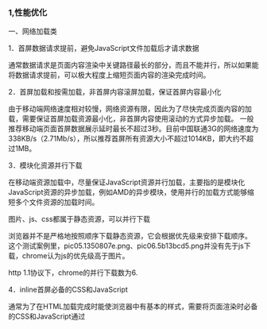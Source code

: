### 1,性能优化
  
  一、网络加载类

1．首屏数据请求提前，避免JavaScript文件加载后才请求数据

   通常数据请求是页面内容渲染中关键路径最长的部分，而且不能并行，所以如果能将数据请求提前，可以极大程度上缩短页面内容的渲染完成时间。
   
2．首屏加载和按需加载，非首屏内容滚屏加载，保证首屏内容最小化

由于移动端网络速度相对较慢，网络资源有限，因此为了尽快完成页面内容的加载，需要保证首屏加载资源最小化，非首屏内容使用滚动的方式异步加载。
一般推荐移动端页面首屏数据展示延时最长不超过3秒。目前中国联通3G的网络速度为338KB/s（2.71Mb/s），所以推荐首屏所有资源大小不超过1014KB，即大约不超过1MB。

3．模块化资源并行下载

在移动端资源加载中，尽量保证JavaScript资源并行加载，主要指的是模块化JavaScript资源的异步加载，例如AMD的异步模块，使用并行的加载方式能够缩短多个文件资源的加载时间。

图片、js、css都属于静态资源，可以并行下载

浏览器并不是严格地按照顺序下载静态资源，它会根据优先级来安排下载顺序。
这个测试案例里，pic05.1350807e.png、pic06.5b13bcd5.png并没有先于js下载，chrome认为js的优先级高于图片。

http 1.1协议下，chrome的并行下载数为6.

4．inline首屏必备的CSS和JavaScript

通常为了在HTML加载完成时能使浏览器中有基本的样式，需要将页面渲染时必备的CSS和JavaScript通过<script>或<style>内联到页面中，避免页面HTML载入完成到页面内容展示这段过程中页面出现空白。
  
5．meta dns prefetch设置DNS预解析

设置文件资源的DNS预解析，让浏览器提前解析获取静态资源的主机IP，避免等到请求时才发起DNS解析请求。通常在移动端HTML中可以采用如下方式完成。
```

<!-- cdn域名预解析 --> 
 
<meta http-equiv="x-dns-prefetch-control" content="on"> 
 
<link rel="dns-prefetch" href="//cdn.domain.com"> 

```

6．资源预加载

对于移动端首屏加载后可能会被使用的资源，需要在首屏完成加载后尽快进行加载，保证在用户需要浏览时已经加载完成，这时候如果再去异步请求就显得很慢。

7．合理利用MTU策略

通常情况下，我们认为TCP网络传输的最大传输单元（Maximum Transmission Unit，MTU）为1500B，即网络一个RTT（Round-Trip Time，网络请求往返时间）时间内可以传输的数据量最大为1500字节。因此，在前后端分离的开发模式中，尽量保证页面的HTML内容在1KB以内，这样整个HTML的内容请求就可以在一个RTT时间内请求完成，最大限度地提高HTML载入速度


二、缓存类

1．合理利用浏览器缓存

除了上面说到的使用Cache-Control、Expires、Etag和Last-Modified来设置HTTP缓存外，在移动端还可以使用localStorage等来保存AJAX返回的数据，或者使用localStorage保存CSS或JavaScript静态资源内容，实现移动端的离线应用，尽可能减少网络请求，保证静态资源内容的快速加载。

2．静态资源离线方案

对于移动端或Hybrid应用，可以设置离线文件或离线包机制让静态资源请求从本地读取，加快资源载入速度，并实现离线更新

3．尝试使用AMP HTML

AMP HTML可以作为优化前端页面性能的一个解决方案，使用AMP Component中的元素来代替原始的页面元素进行直接渲染.

AMP 的全称是 Accelerated Mobile Page，可以理解成加速的移动平台网页。它指的是采用特定的开发技术和规范，让您的网页在手机等移动平台上能更加高速运行和显示，给您的客户提供更好的用户体验。

在设计AMP html时头部也是这么写的：
```
<!doctype html>
<html ⚡>
或者：

<!doctype html>
<html amp>
  
<!-- 不推荐 -->  
<video width="400" height="300" src="http://www.domain.com/videos/myvideo.mp4" poster="path/poster.jpg"> 
    <div fallback>
        <p>Your browser doesn’t support HTML5 video</p> 
 
    </div> 
    <source type="video/mp4" src="foo.mp4"> 
    <source type="video/webm" src="foo.webm">  
</video> 
 
<!-- 推荐 --> 
 
<amp-video width="400" height="300" src="http://www.domain.com/videos/myvideo.mp4" poster= "path/poster.jpg">  
    <div fallback> 
        <p>Your browser doesn’t support HTML5 video</p> 
    </div> 
    <source type="video/mp4" src="foo.mp4"> 
    <source type="video/webm" src="foo.webm"> 
</amp-video> 
```
三、图片类

1．图片压缩处理

在移动端，通常要保证页面中一切用到的图片都是经过压缩优化处理的，而不是以原图的形式直接使用的，因为那样很消耗流量，而且加载时间更长。

2．使用较小的图片，合理使用base64内嵌图片

在页面使用的背景图片不多且较小的情况下，可以将图片转化成base64编码嵌入到HTML页面或CSS文件中，这样可以减少页面的HTTP请求数。需要注意的是，要保证图片较小，一般图片大小超过2KB就不推荐使用base64嵌入显示了。

```
.class-name { 
 
       background-image: url('data:image/png;base64,iVBORw0KGgoAAAANSUhEUgAAAAoAAAALCAMAAABxsOwqAAAAYFBMVEWnxwusyQukxQudwQyZvgyhxAyfwgyxzAsUHQGOuA0aJAERGAFIXwSTugyEqgtqhghQZgUwQQIpOQKbuguVtQuKrAuCowp2kQlheghTbQZHWQU7SwVAVgQ6TgQlLwMeKwFOemyQAAAAVElEQVQI1y3JVRaAIAAF0UconXbvf5ei8HfPDIQQhBAAFE10iKig3SLRNN4SP/p+N08VC0YnfIlNWtqIkhg/TPYbCvhqdHAWRXPZSp3g3CWZvVLXC6OJA3ukv0AaAAAAAElFTkSuQmCC'); 
 
} 

```

3．使用更高压缩比格式的图片

使用具有较高压缩比格式的图片，如webp等。在同等图片画质的情况下，高压缩比格式的图片体积更小，能够更快完成文件传输，节省网络流量。

```
<img src="//cdn.domain.com/path/photo.webp" alt="webp格式图片"> 
```

4．图片懒加载

为了保证页面内容的最小化，加速页面的渲染，尽可能节省移动端网络流量，页面中的图片资源推荐使用懒加载实现，在页面滚动时动态载入图片。
```
<img data-src="//cdn.domain.com/path/photo.jpg" alt="懒加载图片"> 
```

5．使用Media Query或srcset根据不同屏幕加载不同大小图片

在介绍响应式的章节中我们了解到，针对不同的移动端屏幕尺寸和分辨率，输出不同大小的图片或背景图能保证在用户体验不降低的前提下节省网络流量，加快部分机型的图片加载速度，这在移动端非常值得推荐。

6．使用iconfont代替图片图标

在页面中尽可能使用iconfont来代替图片图标，这样做的好处有以下几个：使用iconfont体积较小，而且是矢量图，因此缩放时不会失真；可以方便地修改图片大小尺寸和呈现颜色。但是需要注意的是，iconfont引用不同webfont格式时的兼容性写法，根据经验推荐尽量按照以下顺序书写，否则不容易兼容到所有的浏览器上。
```
@font-face { 
 
    font-family: iconfont; 
 
    src: url("./iconfont.eot"); 
 
    src: url("./iconfont.eot?#iefix") format("eot"), 
 
         url("./iconfont.woff") format("woff"), 
 
         url("./iconfont.ttf") format("truetype"); 
 
}
```

7．定义图片大小限制

加载的单张图片一般建议不超过30KB，避免大图片加载时间长而阻塞页面其他资源的下载，因此推荐在10KB以内。如果用户上传的图片过大，建议设置告警系统，帮助我们观察了解整个网站的图片流量情况，做出进一步的改善。

四、脚本类

1．尽量使用id选择器

选择页面DOM元素时尽量使用id选择器，因为id选择器速度最快。

2．合理缓存DOM对象

对于需要重复使用的DOM对象，要优先设置缓存变量，避免每次使用时都要从整个DOM树中重新查找。
```
// 不推荐 
$('#mod .active').remove('active'); 
$('#mod .not-active').addClass('active');  
// 推荐  
let $mod = $('#mod'); 
$mod.find('.active').remove('active'); 
$mod.find('.not-active').addClass('active'); 
```

3．页面元素尽量使用事件代理，避免直接事件绑定

使用事件代理可以避免对每个元素都进行绑定，并且可以避免出现内存泄露及需要动态添加元素的事件绑定问题，所以尽量不要直接使用事件绑定。
```
// 不推荐 
$('.btn').on('click', function(e){ 
    console.log(this); 
}); 
// 推荐 
$('body').on('click', '.btn', function(e){ 
    console.log(this); 
});
```

4．使用touchstart代替click

由于移动端屏幕的设计，touchstart事件和click事件触发时间之间存在300毫秒的延时，所以在页面中没有实现touchmove滚动处理的情况下，可以使用touchstart事件来代替元素的click事件，加快页面点击的响应速度，提高用户体验。但同时我们也要注意页面重叠元素touch动作的点击穿透问题。

```
// 不推荐 
$('body').on('click', '.btn', function(e){  
    console.log(this);  
});  
// 推荐  
$('body').on('touchstart', '.btn', function(e){  
    console.log(this);  
}); 
```
 点击穿透问题：
```
<!DOCTYPE html>  
<html lang="en">  
<head>  
    <meta charset="UTF-8">  
    <meta content="width=device-width,height=device-height,initial-scale=1.0">  
    <title>Title</title>  
    <style>  
        *{padding:0;margin:0;}html,body{width: 100%;height: 100%;}  
        .mask {  
            position: absolute;  
            width: 100%;  
            height: 100%;  
            background: rgba(26,26,26,0.2);  
        }  
       a{  
            display: block;  
            width: 100%;  
            height: 100%;  
            font-size: 2rem;  
        }  
    </style>  
</head>  
<body>  
    <div class="mask"></div>  
    <a href="http://www.baidu.com">去百度</a>  
</body>  
<script src="jquery.js"></script>  
<script>  
    $(document).on('touchstart', '.mask', function() {  
        $(this).hide();  
    })  
</script>  
</html>  
```
 
简介：上边例子中，a标签链接到百度，a标签上方漂浮这一个蒙层，js的功能是实现点击蒙层后蒙层消失。

效果：点击蒙层，蒙层消失；300毫秒后，下边的a标签的click事件被触发，网页跳转到百度，即发生了事件穿透。

1).click与300ms延迟

移动浏览器提供一个特殊的功能：双击（double tap）放大

300ms的延迟就来自这里，用户碰触页面之后，需要等待一段时间来判断是不是双击（double tap）动作，而不是立即响应单击（click），等待的这段时间大约是300ms。

移动事件提供了touchstart、touchmove、touchend却没有提供tap支持，主流框架（库）都是手动实现了自定义tap事件，以求消除300ms延迟，提高页面响应速度。对于简单的页面，可以把touchstart或者touchend当作tap来用，但存在一些问题，比如手指接触目标元素，按住不放，慢慢移出响应区域，会触发touchstart事件执行对应的事件处理器（本不应该触发），touchend事件也存在类似的问题。

此外，使用原生touch事件也存在点击穿透的问题，因为click是在touch系列事件发生后大约300ms才触发的，混用touch和click肯定会导致点透问题，下面详细介绍


2).点击穿透问题

①点击蒙层（mask），蒙层消失后发现触发了按钮下面元素的click事件，蒙层绑定的是touch事件，而按钮下面元素绑定的是click事件（a默认为click事件），touch事件触发之后，蒙层消失，300ms后这个点的click事件触发，事件的target自然就是蒙层下面的元素，蒙层此时已经消失。

②如果按钮下面恰好是一个有href属性的a标签，那么页面就会发生跳转，因为a标签跳转默认是click事件触发，所以原理和上面的完全相同。

3)、解决方法

①只用touch：把页面内所有click全部换成touch事件（touchstart、’touchend’、’tap’），需要特别注意a标签，a标签的href也是click，需要去掉换成js控制的跳转，或者直接改成span + tap控制跳转。如果要求不高，不在乎滑走或者滑进来触发事件的话，span + touchend就可以了，毕竟tap需要引入第三方库

缺点：不利于seo（因为没有a标签，内链外链之类的也就没有了）

②只用click。缺点：会带来300ms延迟。

③使用fastclick消除300毫秒延迟，随后只用click。比较好用的解决方案，只是多加载了几K的资源。

④遮挡：给mask的消失做一个fade效果，类似jQuery里的fadeOut，并设置动画duration大于300ms，这样当延迟的 click 触发时，就不会“穿透”到下方的元素了。


注：代码中本人使用的是JQuery，如果是开发，推荐使用移动端的js库zepto.js，用法跟JQuery差异不大，touchstart请换成tap（相当于pc端的click），但依然会存在延迟，解决方法如上。

tap：原生的touch事件本身是没有tap的，js库里提供的tap事件都是模拟出来的，单次点击300ms内再次点击则判定为double tap。




5．避免touchmove、scroll连续事件处理

需要对touchmove、scroll这类可能连续触发回调的事件设置事件节流，例如设置每隔16ms（60帧的帧间隔为16.7ms，因此可以合理地设置为16ms）才进行一次事件处理，避免频繁的事件调用导致移动端页面卡顿。

```
// 不推荐 
$('.scroller').on('touchmove', '.btn', function(e){ 
    console.log(this); 
});  
// 推荐 
$('.scroller').on('touchmove', '.btn', function(e){ 
    let self = this; 
    setTimeout(function(){ 
        console.log(self); 
    }, 16); 
}); 
```
6．避免使用eval、with，使用join代替连接符+，推荐使用ECMAScript 6的字符串模板

这些都是一些基础的安全脚本编写问题，尽可能使用较高效率的特性来完成这些操作，避免不规范或不安全的写法。

7．尽量使用ECMAScript 6+的特性来编程

ECMAScript 6+一定程度上更加安全高效，而且部分特性执行速度更快，也是未来规范的需要，所以推荐使用ECMAScript 6+的新特性来完成后面的开发。

五、渲染类

1．使用Viewport固定屏幕渲染，可以加速页面渲染内容

一般认为，在移动端设置Viewport可以加速页面的渲染，同时可以避免缩放导致页面重排重绘。在移动端固定Viewport设置的方法如下。
```
<!-- 设置viewport不缩放 --> 
 
<meta name="viewport" content="width=device-width, initial-scale=1.0, maximum-scale=1.0, user-scalable=no"> 
```
2．避免各种形式重排重绘

页面的重排重绘很耗性能，所以一定要尽可能减少页面的重排重绘，例如页面图片大小变化、元素位置变化等这些情况都会导致重排重绘。

3.使用CSS3动画，开启GPU加速

使用CSS3动画时可以设置transform: translateZ(0)来开启移动设备浏览器的GPU图形处理加速，让动画过程更加流畅。

-webkit-transform: translateZ(0); 
 
-ms-transform: translateZ(0); 
 
-o-transform: translateZ(0); 
 
transform: translateZ(0); 

4．合理使用Canvas和requestAnimationFrame

选择Canvas或requestAnimationFrame等更高效的动画实现方式，尽量避免使用setTimeout、setInterval等方式来直接处理连续动画。

5．SVG代替图片

部分情况下可以考虑使用SVG代替图片实现动画，因为使用SVG格式内容更小，而且SVG DOM结构方便调整。

6．不滥用float

在DOM渲染树生成后的布局渲染阶段，使用float的元素布局计算比较耗性能，所以尽量减少float的使用，推荐使用固定布局或flex-box弹性布局的方式来实现页面元素布局。

7．不滥用web字体或过多font-size声明

过多的font-size声明会增加字体的大小计算，而且也没有必要的。

六、架构协议类

1．尝试使用SPDY和HTTP2

在条件允许的情况下可以考虑使用SPDY协议来进行文件资源传输，利用连接复用加快传输过程，缩短资源加载时间。HTTP 2在未来也是可以考虑尝试的。

2．使用后端数据渲染

使用后端数据渲染的方式可以加快页面内容的渲染展示，避免空白页面的出现，同时可以解决移动端页面SEO的问题。如果条件允许，后端数据渲染是一个很不错的实践思路。后面的章节会详细介绍后端数据渲染的相关内容。

3．使用Native View代替DOM的性能劣势

可以尝试使用Native View的MNV开发模式来避免HTML DOM性能慢的问题，目前使用MNV的开发模式已经可以将页面内容渲染体验做到接近客户端Native应用的体验了。

关于页面优化的常用技术手段和思路主要包括以上这些，尽管列举出很多，但仍可能有少数遗漏，可见前端性能优化不是一件简简单单的事情，其涉及的内容很多。大家可以根据实际情况将这些方法应用到自己的项目当中，要想全部做到几乎是不可能的，但做到用户可接受的原则还是很容易实现的。

于此同时我们要清楚的是，在我们做到了极致优化的同时也付出了很大的代价，这也是前端优化的一个问题。理论上这些优化都是可以实现的，但是作为工程师我们也要明白懂得权衡。优化提升了用户体验，使数据加载更快，但是项目代码却可能打乱，异步内容要拆分出来，首屏的一个雪碧图可能要分成两个，页面项目代码维护成本成倍增加，项目结构也可能变得混乱。

所以前期在设计构建、组件的解决方案时要解决好异步的自动处理问题。任何一部分优化都可以做得很深入，但不一定都值得，在优化的同时也要尽量考虑性价比，这才是我们作为一名前端工程师处理前端优化时应该具有的正确思维。


### 2，vuex详细
  



参考：   http://developer.51cto.com/art/201801/563203.htm

          https://blog.csdn.net/zhouziyu2011/article/details/71171567
   
   双向绑定： https://www.cnblogs.com/zhuzhenwei918/p/7309604.html
   
    vue与react对比：https://blog.csdn.net/CystalVon/article/details/78428036
